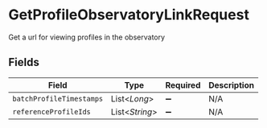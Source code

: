 # GetProfileObservatoryLinkRequest

Get a url for viewing profiles in the observatory


## Fields

| Field                    | Type                     | Required                 | Description              |
| ------------------------ | ------------------------ | ------------------------ | ------------------------ |
| `batchProfileTimestamps` | List<*Long*>             | :heavy_minus_sign:       | N/A                      |
| `referenceProfileIds`    | List<*String*>           | :heavy_minus_sign:       | N/A                      |